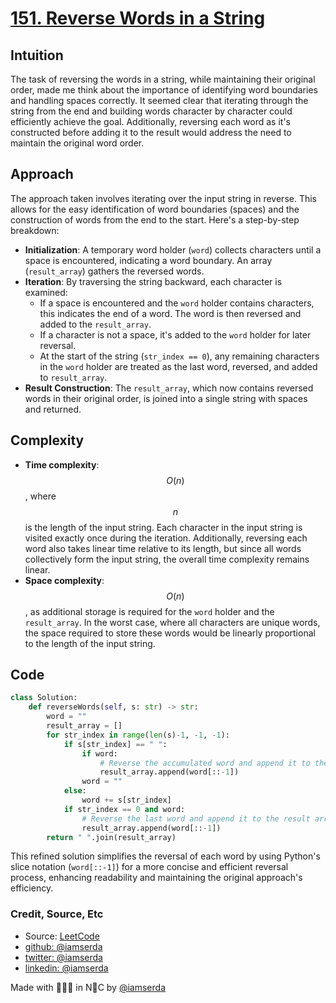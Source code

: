 # [151. Reverse Words in a String](https://leetcode.com/problems/reverse-words-in-a-string/description/)

## Intuition
The task of reversing the words in a string, while maintaining their original order, made me think about the importance of identifying word boundaries and handling spaces correctly. It seemed clear that iterating through the string from the end and building words character by character could efficiently achieve the goal. Additionally, reversing each word as it's constructed before adding it to the result would address the need to maintain the original word order.

## Approach
The approach taken involves iterating over the input string in reverse. This allows for the easy identification of word boundaries (spaces) and the construction of words from the end to the start. Here's a step-by-step breakdown:
- **Initialization**: A temporary word holder (`word`) collects characters until a space is encountered, indicating a word boundary. An array (`result_array`) gathers the reversed words.
- **Iteration**: By traversing the string backward, each character is examined:
  - If a space is encountered and the `word` holder contains characters, this indicates the end of a word. The word is then reversed and added to the `result_array`.
  - If a character is not a space, it's added to the `word` holder for later reversal.
  - At the start of the string (`str_index == 0`), any remaining characters in the `word` holder are treated as the last word, reversed, and added to `result_array`.
- **Result Construction**: The `result_array`, which now contains reversed words in their original order, is joined into a single string with spaces and returned.

## Complexity
- **Time complexity**: $$O(n)$$, where $$n$$ is the length of the input string. Each character in the input string is visited exactly once during the iteration. Additionally, reversing each word also takes linear time relative to its length, but since all words collectively form the input string, the overall time complexity remains linear.
- **Space complexity**: $$O(n)$$, as additional storage is required for the `word` holder and the `result_array`. In the worst case, where all characters are unique words, the space required to store these words would be linearly proportional to the length of the input string.

## Code
```python
class Solution:        
    def reverseWords(self, s: str) -> str:
        word = ""
        result_array = []
        for str_index in range(len(s)-1, -1, -1):
            if s[str_index] == " ":
                if word:
                    # Reverse the accumulated word and append it to the result array
                    result_array.append(word[::-1])
                word = ""
            else:
                word += s[str_index]
            if str_index == 0 and word:
                # Reverse the last word and append it to the result array
                result_array.append(word[::-1])
        return " ".join(result_array)
```

This refined solution simplifies the reversal of each word by using Python's slice notation (`word[::-1]`) for a more concise and efficient reversal process, enhancing readability and maintaining the original approach's efficiency.

### Credit, Source, Etc

- Source: [LeetCode](https://leetcode.com/problems/reverse-words-in-a-string/description/)
- [github:  @iamserda](https://github.com/iamserda)
- [twitter: @iamserda](https://twitter.com/iamserda)
- [linkedin:    @iamserda](https://linkedin.com/in/iamserda)

Made with 🤍🫶🏿 in N🗽C by [@iamserda](https://www.twitter.com/iamserda)